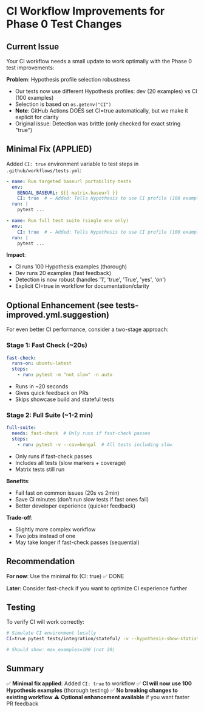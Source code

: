 # CI Workflow Improvements for Phase 0 Test Changes

## Current Issue

Your CI workflow needs a small update to work optimally with the Phase 0 test improvements:

**Problem**: Hypothesis profile selection robustness
- Our tests now use different Hypothesis profiles: dev (20 examples) vs CI (100 examples)
- Selection is based on `os.getenv("CI")`
- **Note**: GitHub Actions DOES set CI=true automatically, but we make it explicit for clarity
- Original issue: Detection was brittle (only checked for exact string "true")

## Minimal Fix (APPLIED)

Added `CI: true` environment variable to test steps in `.github/workflows/tests.yml`:

```yaml
- name: Run targeted baseurl portability tests
  env:
    BENGAL_BASEURL: ${{ matrix.baseurl }}
    CI: true  # ← Added: Tells Hypothesis to use CI profile (100 examples)
  run: |
    pytest ...

- name: Run full test suite (single env only)
  env:
    CI: true  # ← Added: Tells Hypothesis to use CI profile (100 examples)
  run: |
    pytest ...
```

**Impact**:
- CI runs 100 Hypothesis examples (thorough)
- Dev runs 20 examples (fast feedback)
- Detection is now robust (handles '1', 'true', 'True', 'yes', 'on')
- Explicit CI=true in workflow for documentation/clarity

## Optional Enhancement (see tests-improved.yml.suggestion)

For even better CI performance, consider a two-stage approach:

### Stage 1: Fast Check (~20s)
```yaml
fast-check:
  runs-on: ubuntu-latest
  steps:
    - run: pytest -m "not slow" -n auto
```
- Runs in ~20 seconds
- Gives quick feedback on PRs
- Skips showcase build and stateful tests

### Stage 2: Full Suite (~1-2 min)
```yaml
full-suite:
  needs: fast-check  # Only runs if fast-check passes
  steps:
    - run: pytest -v --cov=bengal  # All tests including slow
```
- Only runs if fast-check passes
- Includes all tests (slow markers + coverage)
- Matrix tests still run

**Benefits**:
- Fail fast on common issues (20s vs 2min)
- Save CI minutes (don't run slow tests if fast ones fail)
- Better developer experience (quicker feedback)

**Trade-off**:
- Slightly more complex workflow
- Two jobs instead of one
- May take longer if fast-check passes (sequential)

## Recommendation

**For now**: Use the minimal fix (CI: true) ✅ DONE

**Later**: Consider fast-check if you want to optimize CI experience further

## Testing

To verify CI will work correctly:

```bash
# Simulate CI environment locally
CI=true pytest tests/integration/stateful/ -v --hypothesis-show-statistics

# Should show: max_examples=100 (not 20)
```

## Summary

✅ **Minimal fix applied**: Added `CI: true` to workflow
✅ **CI will now use 100 Hypothesis examples** (thorough testing)
✅ **No breaking changes to existing workflow**
⚠️ **Optional enhancement available** if you want faster PR feedback
